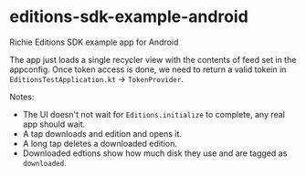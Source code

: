 # editions-sdk-example-android
Richie Editions SDK example app for Android

The app just loads a single recycler view with the contents of feed set in the appconfig. Once token access is done, we need to return a valid tokein in `EditionsTestApplication.kt` -> `TokenProvider`.

Notes:
- The UI doesn't not wait for `Editions.initialize` to complete, any real app should wait.
- A tap downloads and edition and opens it.
- A long tap deletes a downloaded edition.
- Downloaded edtions show how much disk they use and are tagged as `downloaded`.

